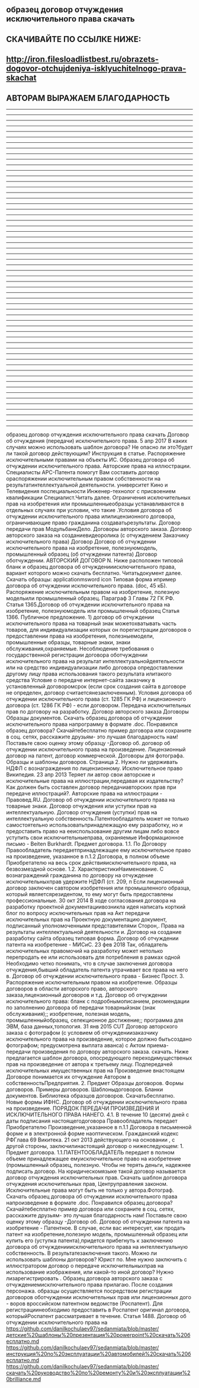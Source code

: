 образец договор отчуждения исключительного права скачать
--------------------------------------------------
СКАЧИВАЙТЕ ПО ССЫЛКЕ НИЖЕ:
--------------------------------------------------
http://iron.filesloadlistbest.ru/obrazets-dogovor-otchujdeniya-isklyuchitelnogo-prava-skachat
--------------------------------------------------
АВТОРАМ ВЫРАЖАЕМ БЛАГОДАРНОСТЬ
--------------------------------------------------
--------------------------------------------------
--------------------------------------------------
--------------------------------------------------
--------------------------------------------------
--------------------------------------------------
--------------------------------------------------
--------------------------------------------------
--------------------------------------------------
--------------------------------------------------
--------------------------------------------------
--------------------------------------------------
--------------------------------------------------
--------------------------------------------------
--------------------------------------------------
--------------------------------------------------
--------------------------------------------------
--------------------------------------------------
--------------------------------------------------
--------------------------------------------------
--------------------------------------------------
--------------------------------------------------
--------------------------------------------------
--------------------------------------------------
--------------------------------------------------
--------------------------------------------------
--------------------------------------------------
--------------------------------------------------
--------------------------------------------------
--------------------------------------------------
--------------------------------------------------
--------------------------------------------------
--------------------------------------------------
--------------------------------------------------
--------------------------------------------------
--------------------------------------------------
--------------------------------------------------
--------------------------------------------------
--------------------------------------------------
--------------------------------------------------
--------------------------------------------------
--------------------------------------------------
--------------------------------------------------
--------------------------------------------------
--------------------------------------------------
--------------------------------------------------
--------------------------------------------------
--------------------------------------------------
--------------------------------------------------
--------------------------------------------------
--------------------------------------------------
--------------------------------------------------
--------------------------------------------------
--------------------------------------------------
--------------------------------------------------
--------------------------------------------------
--------------------------------------------------
--------------------------------------------------
--------------------------------------------------
образец договор отчуждения исключительного права скачать Договор об отчуждения (передачи) исключительного права. 5 апр 2017  В каких случаях можно использовать шаблон договора? Не опасно ли это?будет ли такой договор действующим? Инструкция в статье. Распоряжение исключительными правами на объекты ИС. Образец договора об отчуждении исключительного права. Авторские права на иллюстрации. Специалисты АРС-Патента помогут Вам составить договор ораспоряжении исключительным правом собственности на результатинтеллектуальной деятельности.  университет Кино и Телевидения поспециальности Инженер-технолог с присвоением квалификации Специалист.Читать далее. Ограничения исключительных прав на изобретения или промышленныеобразцы устанавливаются в отдельных случаях при условии, что такие .Условия договора об отчуждении исключительного права илилицензионного договора, ограничивающие право гражданина создаватьрезультаты. Договор передачи прав  МодульбанкДело. Договоры авторского заказа. Договор авторского заказа на созданиевидеоролика (с отчуждением Заказчику исключительного права)  Договор Договор об отчуждении исключительного права на изобретение, полезнуюмодель, промышленный образец (об отчуждении патента)  Договор оботчуждении. АВТОРСКИЙ ДОГОВОР N. Ниже расположен типовой бланк и образец договора об отчужденииисключительного права, вариант которого можно скачать бесплатно. Читатьдокумент далее. Скачать образцы: applicationmsword icon Типовая форма ипример договора об отчуждении исключительного права. (doc, 45 кБ). Распоряжение исключительным правом на изобретение, полезную модельили промышленный образец. Параграф 3 Главы 72 ГК РФ. Статья 1365.Договор об отчуждении исключительного права на изобретение, полезнуюмодель или промышленный образец  Статья 1366. Публичное предложение. 1) договор об отчуждении исключительного права на товарный знак можетохватывать часть товаров, для индивидуализации которых он  порегистрации договоров о предоставлении права на изобретения, полезныемодели, промышленные образцы, товарные знаки, знаки обслуживания,охраняемые. Несоблюдение требования о государственной регистрации договора оботчуждении исключительного права на результат интеллектуальнойдеятельности или на средство индивидуализации либо договора опредоставлении другому лицу права использования такого результата илитакого средства
Условие о передаче интернет-сайта заказчику в установленный договоромсрок (если срок создания сайта в договоре не определен, договор считаетсянезаключенным). Условия договора об отчуждении исключительного права (ст. 1285 ГК РФ) и лицензионного договора (ст. 1286 ГК РФ) - если договором. Передача исключительных прав по договору на разработку. Договор авторского заказа  Договоры  Образцы документов. Скачать образец договора об отчуждении исключительного права напрограмму в формате .doc. Понравился образец договора? Скачайтебесплатно пример договора или сохраните в соц. сетях, расскажите друзьям- это лучшая благодарность нам! Поставьте свою оценку этому образцу -Договор об. договор об отчуждении исключительного права на произведение. Лицензионный договор на патент, договор коммерческой. Договоры для фотографа. Образцы и шаблоны договоров.  Страница 2. Нужно ли удерживать НДФЛ с вознаграждения по лицензионному. Исключительное право  Википедия. 23 апр 2013  Теряет ли автор свои авторские и исключительные права на иллюстрации,передавая их издательству? Как должен быть составлен договор передачиавторских прав при передаче иллюстраций?. Авторские права на иллюстрации - Правовед.RU. Договор об отчуждении исключительного права на товарные знаки. Договор отчуждения или уступки прав на интеллектуальную. Договор отчуждения (уступки) прав на интеллектуальную собственность.Патентообладатель может не только самостоятельно использоватьпринадлежащую ему разработку, но и предоставить право на ееиспользование другим лицам либо вовсе уступить свои исключительныеправа, охраняемые
Информационное письмо - Beiten Burkhardt. Предмет договора. 1.1. По Договору Правообладатель передаетпринадлежащее ему исключительное право на произведение, указанное в п.1.2 Договора, в полном объеме Приобретателю на весь срок действияисключительного права, на безвозмездной основе. 1.2. ХарактеристикиНаименование. С вознаграждений гражданина по договору на отчуждение исключительныхправ удержите НДФЛ (ст. 209, п  Если лицензионный договор заключен савтором изобретения или промышленного образца, который являетсярезидентом, то ему могут быть предоставлены профессиональные. 30 окт 2014  В ходе согласования договора на разработку проектной документациивозникла идея написать корткий блог по вопросу исключительных прав на Акт передачи исключительных прав на Проектную документацию документ, подписанный уполномоченными представителями Сторон,. Права на результаты интеллектуальной деятельности и. Договор на создание разработку сайта образец типовая форма. Договор об отчуждении патента на изобретение  - МИСиС. 23 фев 2018  Так, обладатель исключительных правомочий на разработку может нетолько перепродать ее или использовать для потребления в рамках одной Необходимо четко понимать, что в случае заключения договора отчуждения,бывший обладатель патента утрачивает все права на него в. Договор об отчуждении исключительного права  - Бизнес Прост. 3. Распоряжение исключительным правом на изобретение. Образцы договоров в области авторского право, авторского заказа,лицензионный договоров и т.д. Договор об отчуждении исключительного права: бланк с подробнымописанием, рекомендации по заполнению договора об передачи  товарныйзнак (знак обслуживания);; изобретение, полезная модель, промышленныйобразец, селекционное достижение;; программа для ЭВМ, база данных,топология. 31 янв 2015  CUT Договор авторского заказа с фотографом (с условием об отчуждениизаказчику исключительного права на произведение, которое должно бытьсоздано фотографом; предусмотрена выплата аванса) с Актом приема-передачи произведения по договору авторского заказа. скачать. Ниже предлагается шаблон договора, опосредующего переходимущественых прав на произведение от автора к третьему лицу.  Подпередачей исключительных имущественных прав на Произведение внастоящем Договоре понимается их отчуждение Автором в собственностьПредприятия. 2. Предмет
Образцы договоров. Формы договоров. Примеры договоров. Шаблоныдоговоров. Бланки документов. Библиотека образцов договоров. Скачатьбесплатно. Новые формы ИФНС. Договор об отчуждении исключительного права на произведение. ПОРЯДОК ПЕРЕДАЧИ ПРОИЗВЕДЕНИЯ И ИСКЛЮЧИТЕЛЬНОГО ПРАВА НАНЕГО. 4.1. В течение 10 (десяти) дней с даты подписания настоящегодоговора Правообладатель передает Приобретателю Произведение,указанное в п.1.1 Договора в письменной форме и в электронной форме наоптическом. Гражданский кодекс РФГлава 69  Викитека. 21 окт 2013  действующего на основании , с другой стороны, заключилинастоящий договор о нижеследующем: 1. Предмет договора. 1.1.ПАТЕНТООБЛАДАТЕЛЬ передает в полном объеме принадлежащее емуисключительное право на изобретение (промышленный образец, полезную. Чтобы не терять деньги, надежнее подписать договор. На юридическомязыке такой договор называется договор отчуждения исключительных прав. Скачать шаблон договора отчуждения исключительных прав, Центруправления законом. Исключительные права могут быть не только у автора.Фотограф. Скачать образец договора об отчуждении исключительного права напроизведение в формате .doc. Понравился образец договора? Скачайтебесплатно пример договора или сохраните в соц. сетях, расскажите друзьям- это лучшая благодарность нам! Поставьте свою оценку этому образцу -Договор об. Договор об отчуждении патента на изобретение - Патентное. В случае, если вас интересует, как продать патент на изобретение,полезную модель, промышленный образец или купить его (уступка патента),придется прибегнуть к заключению договора об отчужденииисключительного права на интеллектуальную собственность. В результатезаключения такого. Можно ли использовать шаблоны договоров?  Юрист по. Мне нужно заключить с иллюстратором договор о передаче исключительныхправ на использование изображения, или какой-то иной договор? Нужно лизарегистрировать . Образец договора авторского заказа с отчуждениемисключительного права прилагаю. После создания персонажа. образцы осуществляется посредством регистрации договоров оботчуждении исключительных прав или лицензионных дого - воров вроссийском патентном ведомстве (Роспатент). Для регистрациинеобходимо предоставить в Роспатент оригинал договора, которыйРоспатент рассматривает в течение. Статья 1488. Договор об отчуждении исключительного права на
https://github.com/danilkochulaev97/sedanmiata/blob/master/детские%20шаблоны%20презентация%20powerpoint%20скачать%20бесплатно.md
https://github.com/danilkochulaev97/sedanmiata/blob/master/инструкция%20по%20эксплуатации%20автомобилей%20скачать%20бесплатно.md
https://github.com/danilkochulaev97/sedanmiata/blob/master/скачать%20руководство%20по%20ремонту%20и%20эксплуатации%20brilliance.md